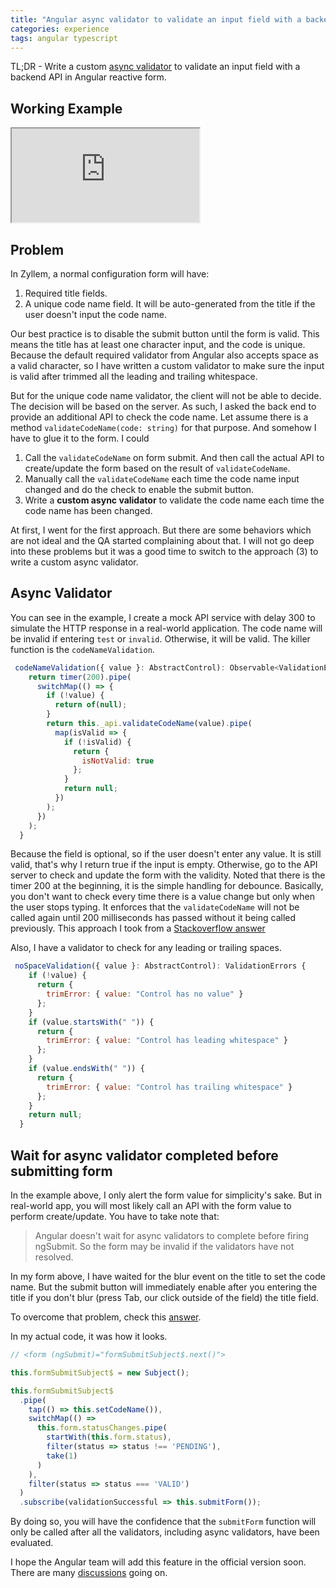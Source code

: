 ```yaml
---
title: "Angular async validator to validate an input field with a backend API "
categories: experience
tags: angular typescript
---
```


TL;DR - Write a custom [async validator](https://angular.io/api/forms/AsyncValidator) to validate an input field with a backend API in Angular reactive form.

## Working Example

<iframe class="iframe-full-w" src="https://stackblitz.com/edit/angular-custom-async-validator?embed=1&file=src/app/app.component.ts"></iframe>

## Problem

In Zyllem, a normal configuration form will have:

1. Required title fields.
2. A unique code name field. It will be auto-generated from the title if the user doesn't input the code name. 

Our best practice is to disable the submit button until the form is valid. This means the title has at least one character input, and the code is unique. Because the default required validator from Angular also accepts space as a valid character, so I have written a custom validator to make sure the input is valid after trimmed all the leading and trailing whitespace.  

But for the unique code name validator, the client will not be able to decide. The decision will be based on the server. As such, I asked the back end to provide an additional API to check the code name. Let assume there is a method `validateCodeName(code: string)` for that purpose. And somehow I have to glue it to the form. I could

1. Call the `validateCodeName` on form submit. And then call the actual API to create/update the form based on the result of `validateCodeName`.
2. Manually call the `validateCodeName` each time the code name input changed and do the check to enable the submit button. 
3. Write a **custom async validator** to validate the code name each time the code name has been changed. 

At first, I went for the first approach. But there are some behaviors which are not ideal and the QA started complaining about that. I will not go deep into these problems but it was a good time to switch to the approach (3) to write a custom async validator.

## Async Validator

You can see in the example, I create a mock API service with delay 300 to simulate the HTTP response in a real-world application. The code name will be invalid if entering `test` or `invalid`. Otherwise, it will be valid. The killer function is the `codeNameValidation`.

```javascript
 codeNameValidation({ value }: AbstractControl): Observable<ValidationErrors> {
    return timer(200).pipe(
      switchMap(() => {
        if (!value) {
          return of(null);
        }
        return this._api.validateCodeName(value).pipe(
          map(isValid => {
            if (!isValid) {
              return {
                isNotValid: true
              };
            }
            return null;
          })
        );
      })
    );
  }
```

Because the field is optional, so if the user doesn't enter any value. It is still valid, that's why I return true if the input is empty. Otherwise, go to the API server to check and update the form with the validity. Noted that there is the timer 200 at the beginning, it is the simple handling for debounce. Basically, you don't want to check every time there is a value change but only when the user stops typing. It enforces that the `validateCodeName` will not be called again until 200 milliseconds has passed without it being called previously. This approach I took from a [Stackoverflow answer](https://stackoverflow.com/a/45007974/3375906)


Also, I have a validator to check for any leading or trailing spaces.

```javascript
 noSpaceValidation({ value }: AbstractControl): ValidationErrors {
    if (!value) {
      return {
        trimError: { value: "Control has no value" }
      };
    }
    if (value.startsWith(" ")) {
      return {
        trimError: { value: "Control has leading whitespace" }
      };
    }
    if (value.endsWith(" ")) {
      return {
        trimError: { value: "Control has trailing whitespace" }
      };
    }
    return null;
  }
```

##  Wait for async validator completed before submitting form 

In the example above, I only alert the form value for simplicity's sake. But in real-world app, you will most likely call an API with the form value to perform create/update. You have to take note that: 

> Angular doesn't wait for async validators to complete before firing ngSubmit. So the form may be invalid if the validators have not resolved.

In my form above,  I have waited for the blur event on the title to set the code name. But the submit button will immediately enable after you entering the title if you don't blur (press Tab, our click outside of the field) the title field. 

To overcome that problem, check this [answer](https://stackoverflow.com/questions/49516084/reactive-angular-form-to-wait-for-async-validator-complete-on-submit). 

In my actual code, it was how it looks.

```javascript
// <form (ngSubmit)="formSubmitSubject$.next()">

this.formSubmitSubject$ = new Subject();

this.formSubmitSubject$
  .pipe(
    tap(() => this.setCodeName()),
    switchMap(() =>
      this.form.statusChanges.pipe(
        startWith(this.form.status),
        filter(status => status !== 'PENDING'),
        take(1)
      )
    ),
    filter(status => status === 'VALID')
  )
  .subscribe(validationSuccessful => this.submitForm());
```

By doing so, you will have the confidence that the `submitForm` function will only be called after all the validators, including async validators, have been evaluated.

I hope the Angular team will add this feature in the official version soon. There are many [discussions](https://github.com/angular/angular/issues/31021) going on.